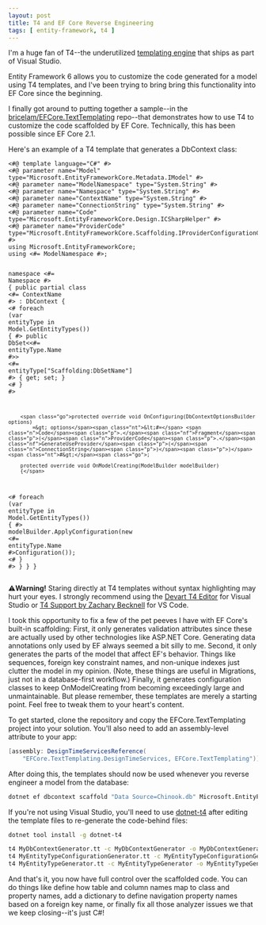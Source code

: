 ```yaml
---
layout: post
title: T4 and EF Core Reverse Engineering
tags: [ entity-framework, t4 ]
---
```


I'm a huge fan of T4--the underutilized [templating engine](https://docs.microsoft.com/en-us/visualstudio/modeling/code-generation-and-t4-text-templates) that ships as part of Visual Studio.

Entity Framework 6 allows you to customize the code generated for a model using T4 templates, and I've been trying to bring bring this functionality into EF Core since the beginning.

I finally got around to putting together a sample--in the [bricelam/EFCore.TextTemplating](https://github.com/bricelam/EFCore.TextTemplating) repo--that demonstrates how to use T4 to customize the code scaffolded by EF Core. Technically, this has been possible since EF Core 2.1.

Here's an example of a T4 template that generates a DbContext class:

<div class="language-tt highlighter-rouge"><div class="highlight"><pre class="highlight"><code><span class="nt">&lt;#@ template</span> <span class="na">language=</span><span class="s">"C#"</span> <span class="nt">#&gt;</span>
<span class="nt">&lt;#@ parameter</span> <span class="na">name=</span><span class="s">"Model"</span> <span class="na">type=</span><span class="s">"Microsoft.EntityFrameworkCore.Metadata.IModel"</span> <span class="nt">#&gt;</span>
<span class="nt">&lt;#@ parameter</span> <span class="na">name=</span><span class="s">"ModelNamespace"</span> <span class="na">type=</span><span class="s">"System.String"</span> <span class="nt">#&gt;</span>
<span class="nt">&lt;#@ parameter</span> <span class="na">name=</span><span class="s">"Namespace"</span> <span class="na">type=</span><span class="s">"System.String"</span> <span class="nt">#&gt;</span>
<span class="nt">&lt;#@ parameter</span> <span class="na">name=</span><span class="s">"ContextName"</span> <span class="na">type=</span><span class="s">"System.String"</span> <span class="nt">#&gt;</span>
<span class="nt">&lt;#@ parameter</span> <span class="na">name=</span><span class="s">"ConnectionString"</span> <span class="na">type=</span><span class="s">"System.String"</span> <span class="nt">#&gt;</span>
<span class="nt">&lt;#@ parameter</span> <span class="na">name=</span><span class="s">"Code"</span> <span class="na">type=</span><span class="s">"Microsoft.EntityFrameworkCore.Design.ICSharpHelper"</span> <span class="nt">#&gt;</span>
<span class="nt">&lt;#@ parameter</span> <span class="na">name=</span><span class="s">"ProviderCode"</span> <span class="na">type=</span><span class="s">"Microsoft.EntityFrameworkCore.Scaffolding.IProviderConfigurationCodeGenerator"</span> <span class="nt">#&gt;</span>
<span class="go">using Microsoft.EntityFrameworkCore;
using</span> <span class="nt">&lt;#=</span> <span class="n">ModelNamespace</span> <span class="nt">#&gt;</span><span class="go">;

namespace</span> <span class="nt">&lt;#=</span> <span class="n">Namespace</span> <span class="nt">#&gt;</span>
<span class="go">{
    public partial class</span> <span class="nt">&lt;#=</span> <span class="n">ContextName</span> <span class="nt">#&gt;</span> <span class="go">: DbContext
    {</span>
<span class="nt">&lt;#</span>
    <span class="k">foreach</span> <span class="p">(</span><span class="kt">var</span> <span class="n">entityType</span> <span class="k">in</span> <span class="n">Model</span><span class="p">.</span><span class="nf">GetEntityTypes</span><span class="p">())
    {</span>
<span class="nt">#&gt;</span>
        <span class="go">public DbSet&lt;</span><span class="nt">&lt;#=</span> <span class="n">entityType</span><span class="p">.</span><span class="n">Name</span> <span class="nt">#&gt;</span><span class="go">&gt;</span> <span class="nt">&lt;#=</span> <span class="n">entityType</span><span class="p">[</span><span class="s">"Scaffolding:DbSetName"</span><span class="p">]</span> <span class="nt">#&gt;</span> <span class="go">{ get; set; }</span>
<span class="nt">&lt;#</span>
    <span class="p">}</span>
<span class="nt">#&gt;</span>

        <span class="go">protected override void OnConfiguring(DbContextOptionsBuilder options)
            =&gt; options</span><span class="nt">&lt;#=</span> <span class="n">Code</span><span class="p">.</span><span class="nf">Fragment</span><span class="p">(</span><span class="n">ProviderCode</span><span class="p">.</span><span class="nf">GenerateUseProvider</span><span class="p">(</span><span class="n">ConnectionString</span><span class="p">)</span><span class="p">)</span> <span class="nt">#&gt;</span><span class="go">;

        protected override void OnModelCreating(ModelBuilder modelBuilder)
        {</span>
<span class="nt">&lt;#</span>
    <span class="k">foreach</span> <span class="p">(</span><span class="kt">var</span> <span class="n">entityType</span> <span class="k">in</span> <span class="n">Model</span><span class="p">.</span><span class="nf">GetEntityTypes</span><span class="p">())
    {</span>
<span class="nt">#&gt;</span>
            <span class="go">modelBuilder.ApplyConfiguration(new</span> <span class="nt">&lt;#=</span> <span class="n">entityType</span><span class="p">.</span><span class="n">Name</span> <span class="nt">#&gt;</span><span class="go">Configuration());</span>
<span class="nt">&lt;#</span>
    <span class="p">}</span>
<span class="nt">#&gt;</span>
        <span class="go">}
    }
}</span>
</code></pre></div></div>

⚠**Warning!** Staring directly at T4 templates without syntax highlighting may hurt your eyes. I strongly recommend using the [Devart T4 Editor](https://marketplace.visualstudio.com/items?itemName=DevartSoftware.DevartT4EditorforVisualStudio) for Visual Studio or [T4 Support by Zachary Becknell](https://marketplace.visualstudio.com/items?itemName=zbecknell.t4-support) for VS Code.

I took this opportunity to fix a few of the pet peeves I have with EF Core's built-in scaffolding: First, it only generates validation attributes since these are actually used by other technologies like ASP.NET Core. Generating data annotations only used by EF always seemed a bit silly to me. Second, it only generates the parts of the model that affect EF's behavior. Things like sequences, foreign key constraint names, and non-unique indexes just clutter the model in my opinion. (Note, these things are useful in Migrations, just not in a database-first workflow.) Finally, it generates configuration classes to keep OnModelCreating from becoming exceedingly large and unmaintainable. But please remember, these templates are merely a starting point. Feel free to tweak them to your heart's content.

To get started, clone the repository and copy the EFCore.TextTemplating project into your solution. You'll also need to add an assembly-level attribute to your app:

```cs
[assembly: DesignTimeServicesReference(
    "EFCore.TextTemplating.DesignTimeServices, EFCore.TextTemplating")]
```

After doing this, the templates should now be used whenever you reverse engineer a model from the database:

```sh
dotnet ef dbcontext scaffold "Data Source=Chinook.db" Microsoft.EntityFrameworkCore.Sqlite
```

If you're not using Visual Studio, you'll need to use [dotnet-t4](https://github.com/mono/t4) after editing the template files to re-generate the code-behind files:

```sh
dotnet tool install -g dotnet-t4

t4 MyDbContextGenerator.tt -c MyDbContextGenerator -o MyDbContextGenerator.cs
t4 MyEntityTypeConfigurationGenerator.tt -c MyEntityTypeConfigurationGenerator -o MyEntityTypeConfigurationGenerator.cs
t4 MyEntityTypeGenerator.tt -c MyEntityTypeGenerator -o MyEntityTypeGenerator.cs
```

And that's it, you now have full control over the scaffolded code. You can do things like define how table and column names map to class and property names, add a dictionary to define navigation property names based on a foreign key name, or finally fix all those analyzer issues we that we keep closing--it's just C#!
